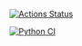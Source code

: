 [![Actions Status](https://github.com/greenkerokero/python-project-83/actions/workflows/hexlet-check.yml/badge.svg)](https://github.com/greenkerokero/python-project-83/actions)

[![Python CI](https://github.com/greenkerokero/python-project-83/actions/workflows/pyci.yml/badge.svg)](https://github.com/greenkerokero/python-project-83/actions/workflows/pyci.yml)
